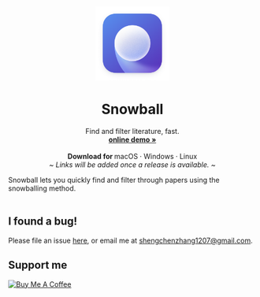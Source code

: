<p align="center">
  <a href="#">
    
  </a>
  <p align="center">
   <img width="150" height="150" src="./assets/icon.png" alt="Logo">
  </p>
  <h1 align="center"><b>Snowball</b></h1>
  <p align="center">
  Find and filter literature, fast.
    <br />
    <a href="https://shaunabanana.github.io/snowball"><strong>online demo »</strong></a>
    <br />
    <br />
    <b>Download for </b>
    macOS
    ·
    Windows
    ·
    Linux
    <br />
    <i>~ Links will be added once a release is available. ~</i>
  </p>
</p>
Snowball lets you quickly find and filter through papers using the snowballing method.
<br/>
<br/>

## I found a bug!
Please file an issue [here](https://github.com/shaunabanana/snowball/issues), or email me at shengchenzhang1207@gmail.com.

## Support me
<a href="https://www.buymeacoffee.com/shengchen" target="_blank"><img src="https://cdn.buymeacoffee.com/buttons/default-orange.png" alt="Buy Me A Coffee" height="41" width="174"></a>